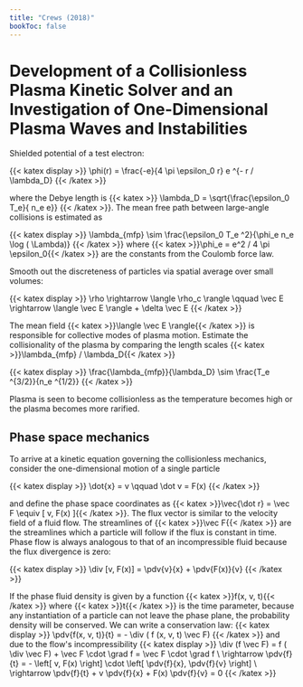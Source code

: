 ```yaml
---
title: "Crews (2018)"
bookToc: false
---
```


# Development of a Collisionless Plasma Kinetic Solver and an Investigation of One-Dimensional Plasma Waves and Instabilities

Shielded potential of a test electron:

{{< katex display >}}
\phi(r) = \frac{-e}{4 \pi \epsilon_0 r} e ^{- r / \lambda_D}
{{< /katex >}}

where the Debye length is {{< katex >}} \lambda_D = \sqrt{\frac{\epsilon_0 T_e}{ n_e e}} {{< /katex >}}. The mean free path between large-angle collisions is estimated as

{{< katex display >}}
\lambda_{mfp} \sim \frac{\epsilon_0 T_e ^2}{\phi_e n_e \log ( \Lambda)}
{{< /katex >}}
where {{< katex >}}\phi_e = e^2 / 4 \pi \epsilon_0{{< /katex >}} are the constants from the Coulomb force law.

Smooth out the discreteness of particles via spatial average over small volumes:

{{< katex display >}}
\rho \rightarrow \langle \rho_c \rangle \qquad \vec E \rightarrow \langle \vec E \rangle + \delta \vec E
{{< /katex >}}

The mean field {{< katex >}}\langle \vec E \rangle{{< /katex >}} is responsible for collective modes of plasma motion. Estimate the collisionality of the plasma by comparing the length scales {{< katex >}}\lambda_{mfp} / \lambda_D{{< /katex >}}

{{< katex display >}}
\frac{\lambda_{mfp}}{\lambda_D} \sim \frac{T_e ^{3/2}}{n_e ^{1/2}}
{{< /katex >}}

Plasma is seen to become collisionless as the temperature becomes high or the plasma becomes more rarified.

## Phase space mechanics

To arrive at a kinetic equation governing the collisionless mechanics, consider the one-dimensional motion of a single particle

{{< katex display >}}
\dot{x} = v \qquad \dot v = F(x)
{{< /katex >}}

and define the phase space coordinates as {{< katex >}}\vec{\dot r} = \vec F \equiv [ v, F(x) ]{{< /katex >}}. The flux vector is similar to the velocity field of a fluid flow. The streamlines of {{< katex >}}\vec F{{< /katex >}} are the streamlines which a particle will follow if the flux is constant in time. Phase flow is always analogous to that of an incompressible fluid because the flux divergence is zero:

{{< katex display >}}
\div [v, F(x)] = \pdv{v}{x} + \pdv{F(x)}{v}
{{< /katex >}}

If the phase fluid density is given by a function {{< katex >}}f(x, v, t){{< /katex >}} where {{< katex >}}t{{< /katex >}} is the time parameter, because any instantiation of a particle can not leave the phase plane, the probability density will be conserved. We can write a conservation law:
{{< katex display >}}
\pdv{f(x, v, t)}{t} = - \div ( f (x, v, t) \vec F)
{{< /katex >}}
and due to the flow's incompressibility
{{< katex display >}}
\div (f \vec F) = f ( \div \vec F) + \vec F \cdot \grad f = \vec F \cdot \grad f \\
\rightarrow \pdv{f}{t} = - \left[ v, F(x) \right] \cdot \left[ \pdv{f}{x}, \pdv{f}{v} \right] \\
\rightarrow \pdv{f}{t} + v \pdv{f}{x} + F(x) \pdv{f}{v} = 0
{{< /katex >}}

